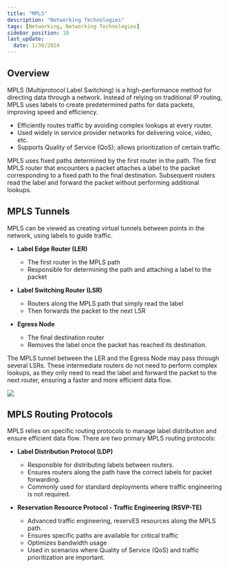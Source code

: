 ```yaml
---
title: "MPLS"
description: "Networking Technologies"
tags: [Networking, Networking Technologies]
sidebar_position: 10
last_update:
  date: 1/30/2024
---
```




## Overview

MPLS (Multiprotocol Label Switching) is a high-performance method for directing data through a network. Instead of relying on traditional IP routing, MPLS uses labels to create predetermined paths for data packets, improving speed and efficiency.

- Efficiently routes traffic by avoiding complex lookups at every router.
- Used widely in service provider networks for delivering voice, video, etc.
- Supports Quality of Service (QoS); allows prioritization of certain traffic.

MPLS uses fixed paths determined by the first router in the path. The first MPLS router that encounters a packet attaches a label to the packet corresponding to a fixed path to the final destination. Subsequent routers read the label and forward the packet without performing additional lookups.


## MPLS Tunnels

MPLS can be viewed as creating virtual tunnels between points in the network, using labels to guide traffic.

- **Label Edge Router (LER)**  

   - The first router in the MPLS path
   - Responsible for determining the path and attaching a label to the packet
  
- **Label Switching Router (LSR)**  

   - Routers along the MPLS path that simply read the label
   - Then forwards the packet to the next LSR
  
- **Egress Node** 
 
   - The final destination router
   - Removes the label once the packet has reached its destination.

The MPLS tunnel between the LER and the Egress Node may pass through several LSRs. These intermediate routers do not need to perform complex lookups, as they only need to read the label and forward the packet to the next router, ensuring a faster and more efficient data flow.

![](/img/docs/networking-tech-mpls-core-network-how-it-worksss.png)


## MPLS Routing Protocols

MPLS relies on specific routing protocols to manage label distribution and ensure efficient data flow. There are two primary MPLS routing protocols:

- **Label Distribution Protocol (LDP)**  

   - Responsible for distributing labels between routers.
   - Ensures routers along the path have the correct labels for packet forwarding.
   - Commonly used for standard deployments where traffic engineering is not required.

- **Reservation Resource Protocol - Traffic Engineering (RSVP-TE)**  

   - Advanced traffic engineering, reservES resources along the MPLS path.
   - Ensures specific paths are available for critical traffic
   - Optimizes bandwidth usage
   - Used in scenarios where Quality of Service (QoS) and traffic prioritization are important.